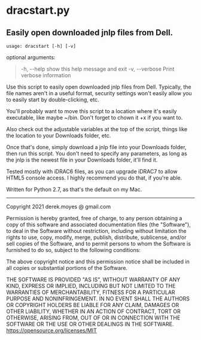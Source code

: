 # dracstart.py
## Easily open downloaded jnlp files from Dell.

```
usage: dracstart [-h] [-v]
```

optional arguments:
>  -h, --help     show this help message and exit
>  -v, --verbose  Print verbose information

Use this script to easily open downloaded jnlp files from Dell. Typically, the 
  file names aren't in a useful format, security settings won't easily allow 
  you to easily start by double-clicking, etc.

You'll probably want to move this script to a location where it's easily 
  executable, like maybe ~/bin. Don't forget to chown it +x if you want to.

Also check out the adjustable variables at the top of the script, things like 
  the location to your Downloads folder, etc.

Once that's done, simply download a jnlp file into your Downloads folder, then 
  run this script. You don't need to specify any parameters, as long as the 
  jnlp is the newest file in your Downloads folder, it'll find it.

Tested mostly with iDRAC6 files, as you can upgrade iDRAC7 to allow HTML5 
  console access. I highly recommend you do that, if you're able.

Written for Python 2.7, as that's the default on my Mac.

---
Copyright 2021 derek.moyes @ gmail.com 

Permission is hereby granted, free of charge, to any person obtaining a copy of 
this software and associated documentation files (the "Software"), to deal in 
the Software without restriction, including without limitation the rights to 
use, copy, modify, merge, publish, distribute, sublicense, and/or sell copies 
of the Software, and to permit persons to whom the Software is furnished to do 
so, subject to the following conditions:

The above copyright notice and this permission notice shall be included in all 
copies or substantial portions of the Software.

THE SOFTWARE IS PROVIDED "AS IS", WITHOUT WARRANTY OF ANY KIND, EXPRESS OR 
IMPLIED, INCLUDING BUT NOT LIMITED TO THE WARRANTIES OF MERCHANTABILITY, 
FITNESS FOR A PARTICULAR PURPOSE AND NONINFRINGEMENT. IN NO EVENT SHALL THE 
AUTHORS OR COPYRIGHT HOLDERS BE LIABLE FOR ANY CLAIM, DAMAGES OR OTHER 
LIABILITY, WHETHER IN AN ACTION OF CONTRACT, TORT OR OTHERWISE, ARISING FROM, 
OUT OF OR IN CONNECTION WITH THE SOFTWARE OR THE USE OR OTHER DEALINGS IN THE 
SOFTWARE. https://opensource.org/licenses/MIT
